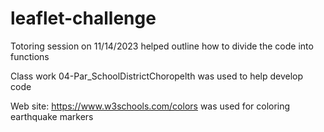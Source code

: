 # leaflet-challenge
Totoring session on 11/14/2023 helped outline how to divide the code into functions

Class work 04-Par_SchoolDistrictChoropelth was used to help develop code

Web site: https://www.w3schools.com/colors was used for coloring earthquake markers
